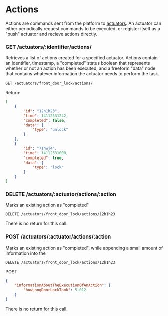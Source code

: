 Actions
=============

Actions are commands sent from the platform to [actuators](Actuators.md). An actuator can either periodically request commands to be executed, or register itself as a "push" actuator and recieve actions directly.

### GET /actuators/:identifier/actions/
Retrieves a list of actions created for a specified actuator. Actions contain an identifier, timestamp, a "completed" status boolean that represents whether or not an action has been executed, and a freeform "data" node that contains whatever information the actuator needs to perform the task.

```
GET /actuators/front_door_lock/actions/
```
Return:
```json
[
    {
    	"id": "12h1h23",
    	"time": 14112331242,
    	"completed": false,
    	"data": {
        	"type": "unlock"
        }
    },
    {
    	"id": "71nwj4",
    	"time": 14112331000,
    	"completed": true,
    	"data": {
        	"type": "lock"
    	}
    }
]
```

### DELETE /actuators/:actuator/actions/:action
Marks an existing action as "completed"

```
DELETE /actuators/front_door_lock/actions/12h1h23
```
There is no return for this call.


### POST /actuators/:actuator/actions/:action
Marks an existing action as "completed", while appending a small amount of information into the 

```
DELETE /actuators/front_door_lock/actions/12h1h23
```
POST
```json
{
    "informationAboutTheExecutionOfAnAction": {
        "howLongDoorLockTook": 5.012
    }
}
```

There is no return for this call.
